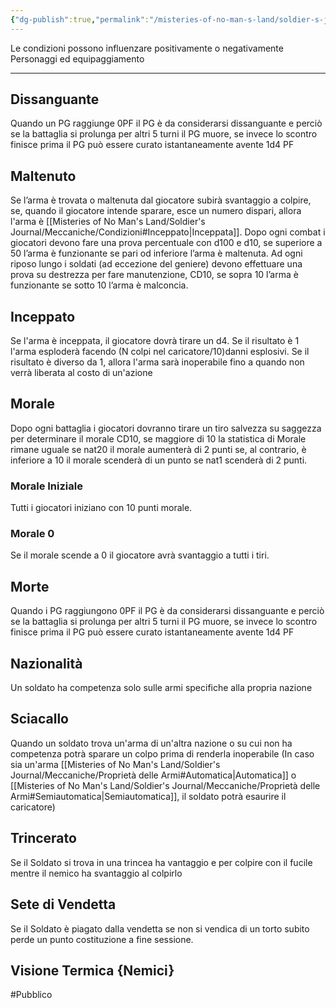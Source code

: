 ```yaml
---
{"dg-publish":true,"permalink":"/misteries-of-no-man-s-land/soldier-s-journal/meccaniche/condizioni/"}
---
```


Le condizioni possono influenzare positivamente o negativamente Personaggi ed equipaggiamento

---
## Dissanguante
Quando un PG raggiunge 0PF il PG è da considerarsi dissanguante e perciò se la battaglia si prolunga per altri 5 turni il PG muore, se invece lo scontro finisce prima il PG può essere curato istantaneamente avente 1d4 PF
## Maltenuto
Se l’arma è trovata o maltenuta dal giocatore subirà svantaggio a colpire, se, quando il giocatore intende sparare, esce un numero dispari, allora l'arma è [[Misteries of No Man's Land/Soldier's Journal/Meccaniche/Condizioni#Inceppato\|Inceppata]]. Dopo ogni combat i giocatori devono fare una prova percentuale con d100 e d10, se superiore a 50 l’arma è funzionante se pari od inferiore l’arma è maltenuta. Ad ogni riposo lungo i soldati (ad eccezione del geniere) devono effettuare una prova su destrezza per fare manutenzione, CD10, se sopra 10 l’arma è funzionante se sotto 10 l’arma è malconcia.
## Inceppato
Se l'arma è inceppata, il giocatore dovrà tirare un d4. Se il risultato è 1 l'arma esploderà facendo (N colpi nel caricatore/10)danni esplosivi. Se il risultato è diverso da 1, allora l'arma sarà inoperabile fino a quando non verrà liberata al costo di un'azione
## Morale
Dopo ogni battaglia i giocatori dovranno tirare un tiro salvezza su saggezza per determinare il morale CD10, se maggiore di 10 la statistica di Morale rimane uguale se nat20 il morale aumenterà di 2 punti se, al contrario, è inferiore a 10 il morale scenderà di un punto se nat1 scenderà di 2 punti. 
### Morale Iniziale
Tutti i giocatori iniziano con 10 punti morale.
### Morale 0
Se il morale scende a 0 il giocatore avrà svantaggio a tutti i tiri.
## Morte
Quando i PG raggiungono 0PF il PG è da considerarsi dissanguante e perciò se la battaglia si prolunga per altri 5 turni il PG muore, se invece lo scontro finisce prima il PG può essere curato istantaneamente avente 1d4 PF
## Nazionalità
Un soldato ha competenza solo sulle armi specifiche alla propria nazione
## Sciacallo
Quando un soldato trova un'arma di un'altra nazione o su cui non ha competenza potrà sparare un colpo prima di renderla inoperabile (In caso sia un'arma [[Misteries of No Man's Land/Soldier's Journal/Meccaniche/Proprietà delle Armi#Automatica\|Automatica]] o [[Misteries of No Man's Land/Soldier's Journal/Meccaniche/Proprietà delle Armi#Semiautomatica\|Semiautomatica]], il soldato potrà esaurire il caricatore)
## Trincerato
Se il Soldato si trova in una trincea ha vantaggio e per colpire con il fucile mentre il nemico ha svantaggio al colpirlo
## Sete di Vendetta
Se il Soldato è piagato dalla vendetta se non si vendica di un torto subito perde un punto costituzione a fine sessione.
## Visione Termica {Nemici}
#Pubblico
